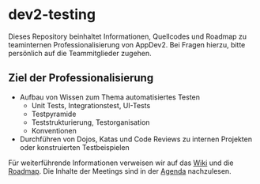 # dev2-testing

Dieses Repository beinhaltet Informationen, Quellcodes und Roadmap zu teaminternen Professionalisierung von AppDev2. Bei Fragen hierzu, bitte persönlich auf die Teammitglieder zugehen.

## Ziel der Professionalisierung

* Aufbau von Wissen zum Thema automatisiertes Testen
  * Unit Tests, Integrationstest, UI-Tests
  * Testpyramide
  * Teststrukturierung, Testorganisation
  * Konventionen
* Durchführen von Dojos, Katas und Code Reviews zu internen Projekten oder konstruierten Testbeispielen


Für weiterführende Informationen verweisen wir auf das [Wiki](https://github.com/cpx-appdev/dev2-testing/wiki) und die [Roadmap](https://github.com/cpx-appdev/dev2-testing/blob/master/roadmap.md). 
Die Inhalte der Meetings sind in der [Agenda](https://github.com/cpx-appdev/dev2-testing/blob/master/agenda.md) nachzulesen.
